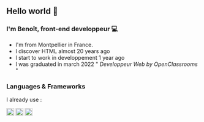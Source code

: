 ## Hello world 👋


### I'm Benoît, front-end developpeur 💻
* I'm from Montpellier in France.
* I discover HTML almost 20 years ago
* I start to work in developpement 1 year ago
* I was graduated in march 2022 " *Developpeur Web by OpenClassrooms* "

### Languages & Frameworks
I already use : 
<div>
  <img src="https://raw.githubusercontent.com/gilbarbara/logos/e0babf54f7ac9127942111bf177f549b709a60be/logos/html-5.svg" width="20">
  <img src="https://raw.githubusercontent.com/gilbarbara/logos/101422a2467fd45d5ba0f1da6f199c84236d0ec3/logos/css-3.svg" width="20">
  <img src="https://raw.githubusercontent.com/gilbarbara/logos/101422a2467fd45d5ba0f1da6f199c84236d0ec3/logos/javascript.svg" width="20">
</div>

